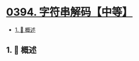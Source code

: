 # [0394. 字符串解码【中等】](https://github.com/tnotesjs/TNotes.leetcode/tree/main/notes/0394.%20%E5%AD%97%E7%AC%A6%E4%B8%B2%E8%A7%A3%E7%A0%81%E3%80%90%E4%B8%AD%E7%AD%89%E3%80%91)

<!-- region:toc -->

- [1. 📝 概述](#1--概述)

<!-- endregion:toc -->

## 1. 📝 概述
